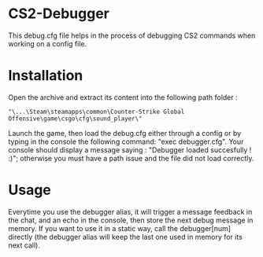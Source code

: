 # CS2-Debugger
This debug.cfg file helps in the process of debugging CS2 commands when working on a config file.

# Installation
Open the archive and extract its content into the following path folder :

    "\...\Steam\steamapps\common\Counter-Strike Global Offensive\game\csgo\cfg\sound_player\"

Launch the game, then load the debug.cfg either through a config or by typing in the console the following command: "exec debugger.cfg".
Your console should display a message saying : "Debugger loaded succesfully ! :)"; otherwise you must have a path issue and the file did not load correctly.

# Usage

Everytime you use the debugger alias, it will trigger a message feedback in the chat, and an echo in the console, then store the next debug message in memory.
If you want to use it in a static way, call the debugger[num] directly (the debugger alias will keep the last one used in memory for its next call).
